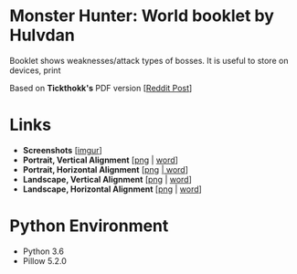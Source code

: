 # **Monster Hunter: World** booklet by **Hulvdan**

Booklet shows weaknesses/attack types of bosses. It is useful to store on devices, print

Based on **Tickthokk's** PDF version [[Reddit Post](https://www.reddit.com/r/MonsterHunterWorld/comments/7wfvw3/pdf_wyverns_you_your_guide_to_monster_weaknesses/)]

# Links
* **Screenshots** [[imgur](https://imgur.com/a/su4CDqR)]
* **Portrait, Vertical Alignment** [[png](https://www.dropbox.com/s/9wcfebo0hf3rzik/MHW_Booklet_Portrait_Vertical.png?dl=0) | [word](https://www.dropbox.com/s/4r96ttqo1io687j/MHW_Booklet_Portrait_Vertical.docx?dl=0)]
* **Portrait, Horizontal Alignment** [[png](https://www.dropbox.com/s/lsbinbapw99og4z/MHW_Booklet_Portrait_Horizontal.png?dl=0) [| word](https://www.dropbox.com/s/9jc8293qck3cntg/MHW_Booklet_Portrait_Horizontal.docx?dl=0)]
* **Landscape, Vertical Alignment** [[png](https://www.dropbox.com/s/2j58xthvf9z6s4z/MHW_Booklet_Landscape_Vertical.png?dl=0) | [word](https://www.dropbox.com/s/gmhncm6iah5izfe/MHW_Booklet_Landscape_Vertical.docx?dl=0)]
* **Landscape, Horizontal Alignment** [[png](https://www.dropbox.com/s/iz7v5h937bvwlny/MHW_Booklet_Landscape_Horizontal.png?dl=0) | [word](https://www.dropbox.com/s/tkswmoama922t84/MHW_Booklet_Landscape_Horizontal.docx?dl=0)]

# Python Environment
* Python 3.6
* Pillow 5.2.0
